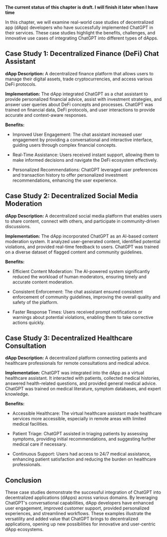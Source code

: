 **The current status of this chapter is draft. I will finish it later when I have time**

In this chapter, we will examine real-world case studies of decentralized app (dApp) developers who have successfully implemented ChatGPT in their services. These case studies highlight the benefits, challenges, and innovative use cases of integrating ChatGPT into different types of dApps.

Case Study 1: Decentralized Finance (DeFi) Chat Assistant
---------------------------------------------------------

**dApp Description:** A decentralized finance platform that allows users to manage their digital assets, trade cryptocurrencies, and access various DeFi protocols.

**Implementation:** The dApp integrated ChatGPT as a chat assistant to provide personalized financial advice, assist with investment strategies, and answer user queries about DeFi concepts and processes. ChatGPT was trained on financial data, DeFi protocols, and user interactions to provide accurate and context-aware responses.

**Benefits:**

* Improved User Engagement: The chat assistant increased user engagement by providing a conversational and interactive interface, guiding users through complex financial concepts.

* Real-Time Assistance: Users received instant support, allowing them to make informed decisions and navigate the DeFi ecosystem effectively.

* Personalized Recommendations: ChatGPT leveraged user preferences and transaction history to offer personalized investment recommendations, enhancing the user experience.

Case Study 2: Decentralized Social Media Moderation
---------------------------------------------------

**dApp Description:** A decentralized social media platform that enables users to share content, connect with others, and participate in community-driven discussions.

**Implementation:** The dApp incorporated ChatGPT as an AI-based content moderation system. It analyzed user-generated content, identified potential violations, and provided real-time feedback to users. ChatGPT was trained on a diverse dataset of flagged content and community guidelines.

**Benefits:**

* Efficient Content Moderation: The AI-powered system significantly reduced the workload of human moderators, ensuring timely and accurate content moderation.

* Consistent Enforcement: The chat assistant ensured consistent enforcement of community guidelines, improving the overall quality and safety of the platform.

* Faster Response Times: Users received prompt notifications or warnings about potential violations, enabling them to take corrective actions quickly.

Case Study 3: Decentralized Healthcare Consultation
---------------------------------------------------

**dApp Description:** A decentralized platform connecting patients and healthcare professionals for remote consultations and medical advice.

**Implementation:** ChatGPT was integrated into the dApp as a virtual healthcare assistant. It interacted with patients, collected medical histories, answered health-related questions, and provided general medical advice. ChatGPT was trained on medical literature, symptom databases, and expert knowledge.

**Benefits:**

* Accessible Healthcare: The virtual healthcare assistant made healthcare services more accessible, especially in remote areas with limited medical facilities.

* Patient Triage: ChatGPT assisted in triaging patients by assessing symptoms, providing initial recommendations, and suggesting further medical care if necessary.

* Continuous Support: Users had access to 24/7 medical assistance, enhancing patient satisfaction and reducing the burden on healthcare professionals.

Conclusion
----------

These case studies demonstrate the successful integration of ChatGPT into decentralized applications (dApps) across various domains. By leveraging ChatGPT's conversational capabilities, dApp developers have enhanced user engagement, improved customer support, provided personalized experiences, and streamlined workflows. These examples illustrate the versatility and added value that ChatGPT brings to decentralized applications, opening up new possibilities for innovative and user-centric dApp ecosystems.
